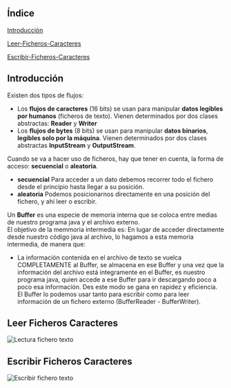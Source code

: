 ## Índice
[Introducción](#introducción)  

[Leer-Ficheros-Caracteres](#leer-ficheros-caracteres)  

[Escribir-Ficheros-Caracteres](#escribir-ficheros-caracteres)  


## Introducción  
Existen dos tipos de flujos:  

- Los __flujos de caracteres__ (16 bits) se usan para manipular __datos legibles por humanos__ (ficheros de texto). Vienen determinados por dos clases abstractas: __Reader__ y __Writer__  
- Los __flujos de bytes__ (8 bits) se usan para manipular __datos binarios__, __legibles solo por la máquina__. Vienen determinados por dos clases abstractas __InputStream__ y __OutputStream__.  

Cuando se va a hacer uso de ficheros, hay que tener en cuenta, la forma de acceso: __secuencial__ o __aleatoria__.  
- __secuencial__ Para acceder a un dato debemos recorrer todo el fichero desde el principio hasta llegar a su posición.  
- __aleatoria__ Podemos posicionarnos directamente en una posición del fichero, y ahí leer o escribir.  

Un __Buffer__ es una especie de memoria interna que se coloca entre medias de nuestro programa java y el archivo externo.  
El objetivo de la memmoria intermedia es: En lugar de acceder directamente desde nuestro código java al archivo, lo hagamos a esta memoria intermedia, de manera que:  
- La información contenida en el archivo de texto se vuelca COMPLETAMENTE al Buffer, se almacena en ese Buffer y una vez que la información del archivo está integramente en el Buffer, es nuestro programa java, quien accede a ese Buffer para ir descargando poco a poco esa información. Des este modo se gana en rapidez y eficiencia.  
El Buffer lo podemos usar tanto para escribir como para leer información de un fichero externo (BufferReader - BufferWriter).  
## Leer Ficheros Caracteres
![Lectura fichero texto](img/Lectura%20ficheros%20texto.PNG)
## Escribir Ficheros Caracteres
![Escribir fichero texto](img/Escribir%20ficheros%20texto.PNG)